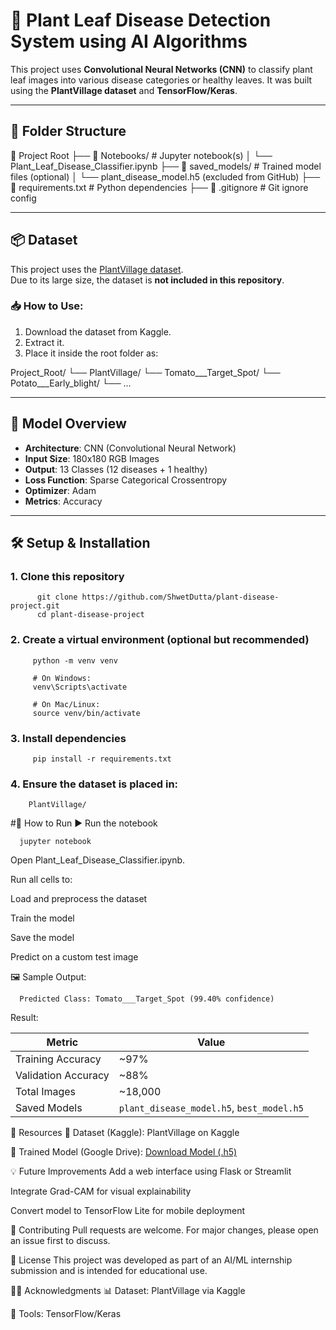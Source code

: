# 🌿 Plant Leaf Disease Detection System using AI Algorithms

This project uses **Convolutional Neural Networks (CNN)** to classify plant leaf images into various disease categories or healthy leaves. It was built using the **PlantVillage dataset** and **TensorFlow/Keras**.

---

## 📁 Folder Structure

📂 Project Root
├── 📂 Notebooks/ # Jupyter notebook(s)
│ └── Plant_Leaf_Disease_Classifier.ipynb
├── 📂 saved_models/ # Trained model files (optional)
│ └── plant_disease_model.h5 (excluded from GitHub)
├── 📄 requirements.txt # Python dependencies
├── 📄 .gitignore # Git ignore config


---

## 📦 Dataset

This project uses the [PlantVillage dataset](https://www.kaggle.com/datasets/emmarex/plantdisease).  
Due to its large size, the dataset is **not included in this repository**.

### 📥 How to Use:
1. Download the dataset from Kaggle.
2. Extract it.
3. Place it inside the root folder as:

Project_Root/
└── PlantVillage/
└── Tomato___Target_Spot/
└── Potato___Early_blight/
└── ...


---

## 🧠 Model Overview

- **Architecture**: CNN (Convolutional Neural Network)  
- **Input Size**: 180x180 RGB Images  
- **Output**: 13 Classes (12 diseases + 1 healthy)  
- **Loss Function**: Sparse Categorical Crossentropy  
- **Optimizer**: Adam  
- **Metrics**: Accuracy  

---

## 🛠️ Setup & Installation

### 1. Clone this repository
      
          git clone https://github.com/ShwetDutta/plant-disease-project.git
          cd plant-disease-project

### 2. Create a virtual environment (optional but recommended)
       
         python -m venv venv
         
         # On Windows:
         venv\Scripts\activate
         
         # On Mac/Linux:
         source venv/bin/activate

### 3. Install dependencies
     
         pip install -r requirements.txt

### 4. Ensure the dataset is placed in:
      
        PlantVillage/

#🚀 How to Run
▶️ Run the notebook

      
      jupyter notebook

Open Plant_Leaf_Disease_Classifier.ipynb.

Run all cells to:

Load and preprocess the dataset

Train the model

Save the model

Predict on a custom test image

🖼️ Sample Output:

     
      Predicted Class: Tomato___Target_Spot (99.40% confidence)


Result:

| Metric              | Value                                     |
| ------------------- | ----------------------------------------- |
| Training Accuracy   | \~97%                                     |
| Validation Accuracy | \~88%                                     |
| Total Images        | \~18,000                                  |
| Saved Models        | `plant_disease_model.h5`, `best_model.h5` |

🔗 Resources
📂 Dataset (Kaggle): PlantVillage on Kaggle

💾 Trained Model (Google Drive): [Download Model (.h5)](https://drive.google.com/drive/folders/1VI0NVFQTYwYp_8dqnm_0B9qAbC9Gsi_e?usp=drive_link)

💡 Future Improvements
Add a web interface using Flask or Streamlit

Integrate Grad-CAM for visual explainability

Convert model to TensorFlow Lite for mobile deployment

🤝 Contributing
Pull requests are welcome. For major changes, please open an issue first to discuss.

📜 License
This project was developed as part of an AI/ML internship submission and is intended for educational use.

🙋‍♂️ Acknowledgments
📊 Dataset: PlantVillage via Kaggle

🔧 Tools: TensorFlow/Keras













